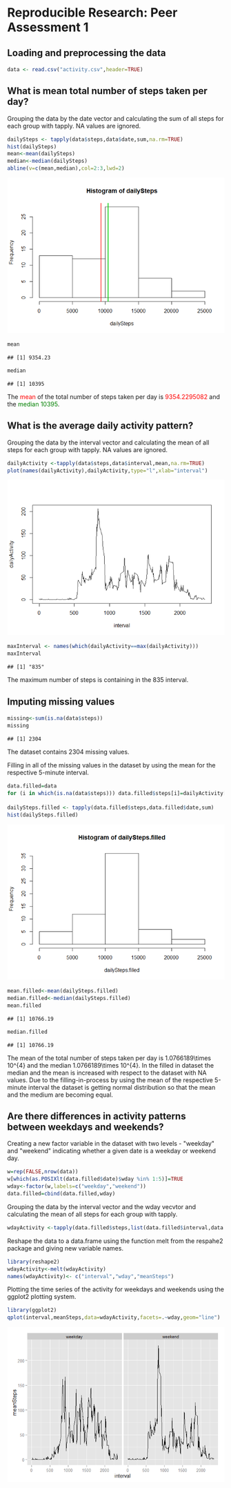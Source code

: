 # Reproducible Research: Peer Assessment 1


## Loading and preprocessing the data

```r
data <- read.csv("activity.csv",header=TRUE)
```

## What is mean total number of steps taken per day?
Grouping the data by the date vector and calculating the sum of all steps for each group with tapply. NA values are ignored.

```r
dailySteps <- tapply(data$steps,data$date,sum,na.rm=TRUE)
hist(dailySteps)
mean<-mean(dailySteps)
median<-median(dailySteps)
abline(v=c(mean,median),col=2:3,lwd=2)
```

![](PA1_final_files/figure-html/unnamed-chunk-2-1.png) 

```r
mean
```

```
## [1] 9354.23
```

```r
median
```

```
## [1] 10395
```

The <span style="color:red">mean</span> of the total number of steps taken per day is 
<span style="color:red">9354.2295082</span> and the <span style="color:green">median 10395</span>.

## What is the average daily activity pattern?
Grouping the data by the interval vector and calculating the mean of all steps for each group with tapply. NA values are ignored.

```r
dailyActivity <-tapply(data$steps,data$interval,mean,na.rm=TRUE)
plot(names(dailyActivity),dailyActivity,type="l",xlab="interval")
```

![](PA1_final_files/figure-html/unnamed-chunk-3-1.png) 

```r
maxInterval <- names(which(dailyActivity==max(dailyActivity)))
maxInterval
```

```
## [1] "835"
```
The maximum number of steps is containing in the 835 interval.

## Imputing missing values

```r
missing<-sum(is.na(data$steps))
missing
```

```
## [1] 2304
```

The dataset contains 2304 missing values.

Filling in all of the missing values in the dataset by using the mean for the respective 5-minute interval.

```r
data.filled=data
for (i in which(is.na(data$steps))) data.filled$steps[i]=dailyActivity[names(dailyActivity)==data.filled$interval[i]]

dailySteps.filled <- tapply(data.filled$steps,data.filled$date,sum)
hist(dailySteps.filled)
```

![](PA1_final_files/figure-html/unnamed-chunk-5-1.png) 

```r
mean.filled<-mean(dailySteps.filled)
median.filled<-median(dailySteps.filled)
mean.filled
```

```
## [1] 10766.19
```

```r
median.filled
```

```
## [1] 10766.19
```
The mean of the total number of steps taken per day is 1.0766189\times 10^{4} and the median 1.0766189\times 10^{4}. In the filled in dataset the median and the mean is increased with respect to the dataset with NA values. Due to the filling-in-process by using the mean of the respective 5-minute interval the dataset is getting normal distribution so that the mean and the medium are becoming equal.


## Are there differences in activity patterns between weekdays and weekends?
Creating a new factor variable in the dataset with two levels - "weekday" and "weekend" indicating whether a given date is a weekday or weekend day.

```r
w=rep(FALSE,nrow(data))
w[which(as.POSIXlt(data.filled$date)$wday %in% 1:5)]=TRUE
wday<-factor(w,labels=c("weekday","weekend"))
data.filled=cbind(data.filled,wday)
```

Grouping the data by the interval vector and the wday vecvtor and calculating the mean of all steps for each group with tapply. 

```r
wdayActivity <-tapply(data.filled$steps,list(data.filled$interval,data.filled$wday),mean)
```
Reshape the data to a data.frame using the function melt from the respahe2 package and giving new variable names.

```r
library(reshape2)
wdayActivity<-melt(wdayActivity)
names(wdayActivity)<- c("interval","wday","meanSteps")
```

Plotting the time series of the activity for weekdays and weekends using the ggplot2 plotting system. 

```r
library(ggplot2)
qplot(interval,meanSteps,data=wdayActivity,facets=.~wday,geom="line")
```

![](PA1_final_files/figure-html/unnamed-chunk-9-1.png) 

